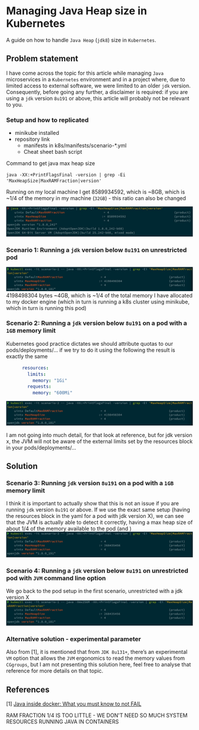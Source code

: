 # Managing Java Heap size in Kubernetes

A guide on how to handle `Java Heap` (`jdk8`) size in `Kubernetes`.

## Problem statement

I have come across the topic for this article while managing `Java` microservices in a `Kubernetes` environment and in a project where, due to limited access to external software, we were limited to an older `jdk` version. Consequently, before going any further, a disclaimer is required: if you are using a `jdk` version `8u191` or above, this article will probably not be relevant to you.

### Setup and how to replicated

* minikube installed
* repository link
    * manifests in k8s/manifests/scenario-*.yml
    * Cheat sheet bash script

Command to get java max heap size
```
java -XX:+PrintFlagsFinal -version | grep -Ei 'MaxHeapSize|MaxRAMFraction|version'
```
Running on my local machine I get 8589934592, which is ~8GB, which is ~1/4 of the memory in my machine (`32GB`) - this ratio can also be changed

![](./screenshots/scenario-0.jpg)


### Scenario 1: Running a `jdk` version below `8u191` on unrestricted pod
![](./screenshots/scenario-1.jpg)
4198498304 bytes ~4GB, which is ~1/4 of the total memory I have allocated to my docker engine (which in turn is running a k8s cluster using minikube, which in turn is running this pod)

### Scenario 2: Running a `jdk` version below `8u191` on a pod with a `1GB` memory limit
Kubernetes good practice dictates we should attribute quotas to our pods/deployments/... if we try to do it using the following the result is exactly the same 

```yaml
      resources:
        limits:
          memory: "1Gi"
        requests:
          memory: "600Mi"
```
![](./screenshots/scenario-2.jpg)

I am not going into much detail, for that look at reference, but for jdk version x, the JVM will not be aware of the external limits set by the resources block in your pods/deployments/...


## Solution

### Scenario 3: Running `jdk` version `8u191` on a pod with a `1GB` memory limit
I think it is important to actually show that this is not an issue if you are running `jdk` version `8u191` or above.
If we use the exact same setup (having the resources block in the yaml for a pod with jdk version X), we can see that the JVM is actually able to detect it correctly, having a max heap size of about 1/4 of the memory available to the pod (and )
![](./screenshots/scenario-3.jpg)

### Scenario 4: Running a `jdk` version below `8u191` on unrestricted pod with `JVM` command line option
We go back to the pod setup in the first scenario, unrestricted with a jdk version X
![](./screenshots/scenario-4.jpg)

### Alternative solution - experimental parameter
Also from [1], it is mentioned that from `JDK 8u131+`, there’s an  experimental `VM` option that allows the `JVM` ergonomics to read the memory values from `CGgroups`, but I am not presenting this solution here, feel free to analyse that reference for more details on that topic.


## References

[1] [Java inside docker: What you must know to not FAIL](https://developers.redhat.com/blog/2017/03/14/java-inside-docker/)




RAM FRACTION 1/4 IS TOO LITTLE - WE DON'T NEED SO MUCH SYSTEM RESOURCES RUNNING JAVA IN CONTAINERS
